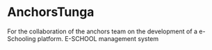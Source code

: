 # AnchorsTunga
For the collaboration of the anchors team  on the development of a e-Schooling platform. E-SCHOOL management system 
